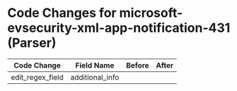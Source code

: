 # Code Changes for microsoft-evsecurity-xml-app-notification-431 (Parser)

| Code Change | Field Name | Before | After |
|-------------|------------|--------|-------|
| edit_regex_field | additional_info |  |  |